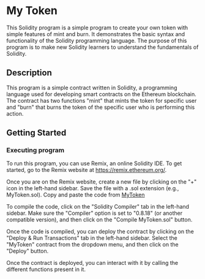 # My Token

This Solidity program is a simple program to create your own token with simple features of mint and burn. It demonstrates the basic syntax and functionality of the Solidity programming language. The purpose of this program is to make new Solidity learners to understand the fundamentals of Solidity.

## Description

This program is a simple contract written in Solidity, a programming language used for developing smart contracts on the Ethereum blockchain. The contract has two functions "mint" that mints the token for specific user and "burn" that burns the token of the specific user who is performing this action.

## Getting Started

### Executing program

To run this program, you can use Remix, an online Solidity IDE. To get started, go to the Remix website at https://remix.ethereum.org/.

Once you are on the Remix website, create a new file by clicking on the "+" icon in the left-hand sidebar. Save the file with a .sol extension (e.g., MyToken.sol). Copy and paste the code from [MyToken](MyToken.sol)

To compile the code, click on the "Solidity Compiler" tab in the left-hand sidebar. Make sure the "Compiler" option is set to "0.8.18" (or another compatible version), and then click on the "Compile MyToken.sol" button.

Once the code is compiled, you can deploy the contract by clicking on the "Deploy & Run Transactions" tab in the left-hand sidebar. Select the "MyToken" contract from the dropdown menu, and then click on the "Deploy" button.

Once the contract is deployed, you can interact with it by calling the different functions present in it.
